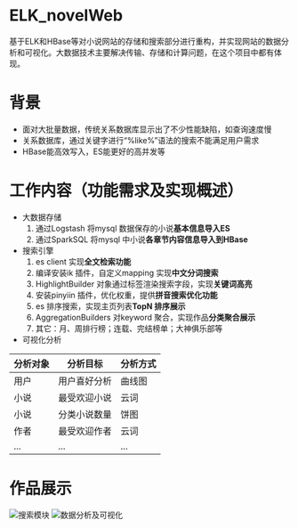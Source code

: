 # ELK_novelWeb
基于ELK和HBase等对小说网站的存储和搜索部分进行重构，并实现网站的数据分析和可视化。大数据技术主要解决传输、存储和计算问题，在这个项目中都有体现。

# 背景
- 面对大批量数据，传统关系数据库显示出了不少性能缺陷，如查询速度慢
- 关系数据库，通过关键字进行“%like%”语法的搜索不能满足用户需求
- HBase能高效写入，ES能更好的高并发等


# 工作内容（功能需求及实现概述）
- 大数据存储
  1. 通过Logstash 将mysql 数据保存的小说**基本信息导入ES**
  2. 通过SparkSQL 将mysql 中小说**各章节内容信息导入到HBase**
- 搜索引擎
  1. es client 实现**全文检索功能**
  2. 编译安装ik 插件，自定义mapping 实现**中文分词搜索**
  3. HighlightBuilder 对象通过标签渲染搜索字段，实现**关键词高亮**
  4. 安装pinyiin 插件，优化权重，提供**拼音搜索优化功能**
  5. es 排序搜索，实现主页列表**TopN 排序展示**
  6. AggregationBuilders 对keyword 聚合，实现作品**分类聚合展示**
  7. 其它：月、周排行榜；连载、完结榜单；大神俱乐部等
- 可视化分析

分析对象 |  分析目标| 分析方式 
 ---- | ----- | ------  
 用户 | 用户喜好分析 |曲线图  
 小说 | 最受欢迎小说 |  云词
 小说 | 分类小说数量 | 饼图
  作者 | 最受欢迎作者 |  云词
  ... | ... | ...
# 作品展示

![搜索模块](search.png)
![数据分析及可视化](data_visual.png)

